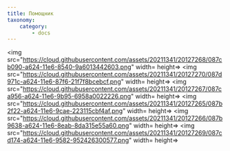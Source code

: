 ```yaml
---
title: Помощник
taxonomy:
    category:
        - docs
---
```

<img src="https://cloud.githubusercontent.com/assets/20211341/20127268/087cb090-a624-11e6-8540-9a6013442603.png" width= height=>
<img src="https://cloud.githubusercontent.com/assets/20211341/20127270/087d971c-a624-11e6-87f6-21f7f8bcebcf.png" width= height=>
<img src="https://cloud.githubusercontent.com/assets/20211341/20127267/087ca956-a624-11e6-9b95-6958a0022226.png" width= height=>
<img src="https://cloud.githubusercontent.com/assets/20211341/20127265/087b2f22-a624-11e6-9cae-223115cbf4af.png" width= height=>
<img src="https://cloud.githubusercontent.com/assets/20211341/20127266/087b9638-a624-11e6-8eab-8da315e55a60.png" width= height=>
<img src="https://cloud.githubusercontent.com/assets/20211341/20127269/087cd174-a624-11e6-9582-952426300577.png" width= height=>
